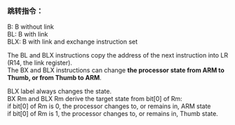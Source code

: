 ### 跳转指令：  
B: B without link  
BL: B with link  
BLX: B with link and exchange instruction set  
  
The BL and BLX instructions copy the address of the next instruction into LR (R14, the link register).  
The BX and BLX instructions can change __the processor state from ARM to Thumb, or from Thumb to ARM__.  

BLX label always changes the state.  
BX Rm and BLX Rm derive the target state from bit[0] of Rm:  
if bit[0] of Rm is 0, the processor changes to, or remains in, ARM state  
if bit[0] of Rm is 1, the processor changes to, or remains in, Thumb state.  
